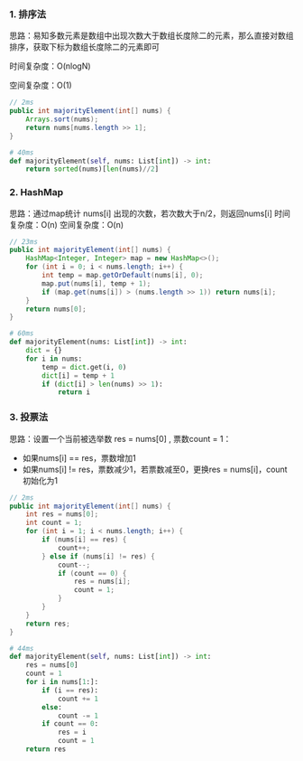 ### 1. 排序法

思路：易知多数元素是数组中出现次数大于数组长度除二的元素，那么直接对数组排序，获取下标为数组长度除二的元素即可

时间复杂度：O(nlogN)

空间复杂度：O(1)

```java
// 2ms
public int majorityElement(int[] nums) {
    Arrays.sort(nums);
    return nums[nums.length >> 1];
}
```

```python
# 40ms
def majorityElement(self, nums: List[int]) -> int:
    return sorted(nums)[len(nums)//2]
```



### 2. HashMap

思路：通过map统计 nums[i] 出现的次数，若次数大于n/2，则返回nums[i]
时间复杂度：O(n)
空间复杂度：O(n)

```java
// 23ms
public int majorityElement(int[] nums) {
    HashMap<Integer, Integer> map = new HashMap<>();
    for (int i = 0; i < nums.length; i++) {
        int temp = map.getOrDefault(nums[i], 0);
        map.put(nums[i], temp + 1);
        if (map.get(nums[i]) > (nums.length >> 1)) return nums[i];
    }
    return nums[0];
}
```

```python
# 60ms
def majorityElement(nums: List[int]) -> int:
    dict = {}
    for i in nums:
        temp = dict.get(i, 0)
        dict[i] = temp + 1
        if (dict[i] > len(nums) >> 1):
            return i
```



### 3. 投票法

思路：设置一个当前被选举数 res = nums[0] ,  票数count = 1： 

* 如果nums[i] == res，票数增加1
* 如果nums[i] != res，票数减少1，若票数减至0，更换res = nums[i]，count初始化为1

```java
// 2ms
public int majorityElement(int[] nums) {
    int res = nums[0];
    int count = 1;
    for (int i = 1; i < nums.length; i++) {
        if (nums[i] == res) {
            count++;
        } else if (nums[i] != res) {
            count--;
            if (count == 0) {
                res = nums[i];
                count = 1;
            }
        }
    }
    return res;
}
```

```python
# 44ms
def majorityElement(self, nums: List[int]) -> int:
    res = nums[0]
    count = 1
    for i in nums[1:]:
        if (i == res):
            count += 1
        else:
            count -= 1
        if count == 0:
            res = i
            count = 1
    return res
```